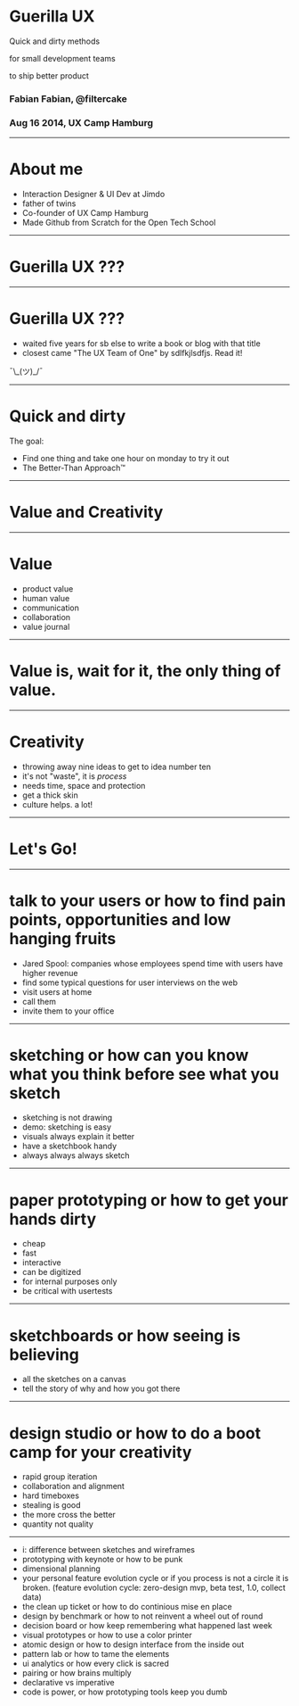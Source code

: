 # Guerilla UX

Quick and dirty methods

for small development teams

to ship better product

### Fabian Fabian, @filtercake
### Aug 16 2014, UX Camp Hamburg


---

# About me

- Interaction Designer & UI Dev at Jimdo
- father of twins
- Co-founder of UX Camp Hamburg
- Made Github from Scratch for the Open Tech School


---

# Guerilla UX ???

---

# Guerilla UX ???

- waited five years for sb else to write a book or blog with that title
- closest came "The UX Team of One" by sdlfkjlsdfjs. Read it!

¯\\\_(ツ)_/¯

---

# Quick and dirty

The goal:

- Find one thing and take one hour on monday to try it out
- The Better-Than Approach™

---

# Value and Creativity

---

# Value

- product value
- human value
- communication
- collaboration
- value journal

---

# Value is, wait for it, the only thing of value.

---

# Creativity

- throwing away nine ideas to get to idea number ten
- it's not "waste", it is *process*
- needs time, space and protection
- get a thick skin
- culture helps. a lot!

---

# Let's Go!

---

# talk to your users or how to find pain points, opportunities and low hanging fruits

- Jared Spool: companies whose employees spend time with users have higher revenue
- find some typical questions for user interviews on the web
- visit users at home
- call them
- invite them to your office

---

# sketching or how can you know what you think before see what you sketch

- sketching is not drawing
- demo: sketching is easy
- visuals always explain it better
- have a sketchbook handy
- always always always sketch

---

# paper prototyping or how to get your hands dirty

- cheap
- fast
- interactive
- can be digitized
- for internal purposes only
- be critical with usertests

---

# sketchboards or how seeing is believing

- all the sketches on a canvas
- tell the story of why and how you got there

---

# design studio or how to do a boot camp for your creativity

- rapid group iteration
- collaboration and alignment
- hard timeboxes
- stealing is good
- the more cross the better
- quantity not quality

---

- i: difference between sketches and wireframes
- prototyping with keynote or how to be punk
- dimensional planning
- your personal feature evolution cycle or if you process is not a circle it is broken. (feature evolution cycle: zero-design mvp, beta test, 1.0, collect data)
- the clean up ticket or how to do continious mise en place
- design by benchmark or how to not reinvent a wheel out of round
- decision board or how keep remembering what happened last week
- visual prototypes or how to use a color printer
- atomic design or how to design interface from the inside out
- pattern lab or how to tame the elements
- ui analytics or how every click is sacred
- pairing or how brains multiply
- declarative vs imperative
- code is power, or how prototyping tools keep you dumb
